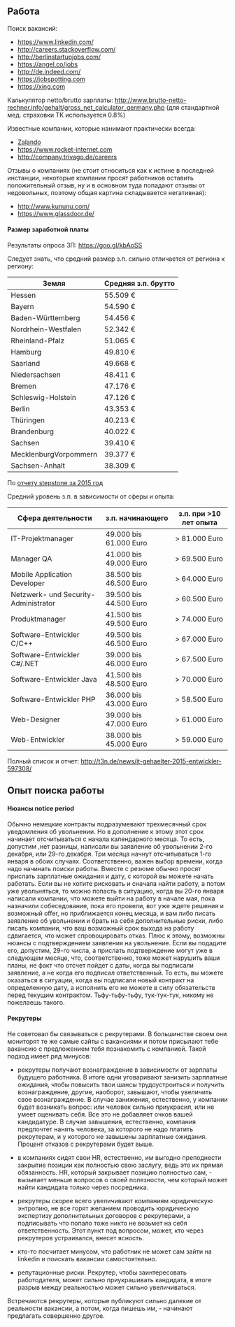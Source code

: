 ## Работа

Поиск вакансий:
  - https://www.linkedin.com/
  - http://careers.stackoverflow.com/
  - http://berlinstartupjobs.com/
  - https://angel.co/jobs
  - http://de.indeed.com/
  - https://jobspotting.com
  - https://xing.com

Калькулятор netto/brutto зарплаты: http://www.brutto-netto-rechner.info/gehalt/gross_net_calculator_germany.php
(для стандартной мед. страховки TK используется 0.8%)

Известные компании, которые нанимают практически всегда:
  - [Zalando](https://jobs.zalando.de/en/)
  - https://www.rocket-internet.com
  - http://company.trivago.de/careers

Отзывы о компаниях (не стоит относиться как к истине в последней инстанции, некоторые компании просят работников оставить положительный отзыв, ну и в основном туда попадают отзывы от недовольных, поэтому общая картина складывается негативная):
  - http://www.kununu.com/
  - https://www.glassdoor.de/

#### Размер заработной платы

Результаты опроса ЗП: https://goo.gl/kbAoSS

Следует знать, что средний размер з.п. сильно отличается от региона к региону:

Земля|Средняя з.п. брутто
--- | ---
Hessen|55.509 €
Bayern|54.590 €
Baden-Württemberg|54.456 €
Nordrhein-Westfalen|52.342 €
Rheinland-Pfalz|51.065 €
Hamburg|49.810 €
Saarland|49.668 €
Niedersachsen|48.411 €
Bremen|47.176 €
Schleswig-Holstein|47.126 €
Berlin|43.353 €
Thüringen|40.213 €
Brandenburg|40.022 €
Sachsen|39.410 €
MecklenburgVorpommern|39.377 €
Sachsen-Anhalt|38.309 €

По [отчету stepstone за 2015 год](http://www.stepstone.de/gehaltsreport/pdf/StepStone_Gehaltsreport_2015.pdf)

Средний уровень з.п. в зависимости от сферы и опыта:

Сфера деятельности | з.п. начинающего | з.п. при >10 лет опыта
--- | --- | ---
IT-Projektmanager| 49.000 bis 61.000 Euro| > 81.000 Euro
Manager QA| 41.000 bis 49.000 Euro| > 69.500 Euro
Mobile Application Developer| 38.500 bis 46.500 Euro| > 64.000 Euro
Netzwerk- und Security-Administrator| 39.500 bis 44.500 Euro| > 60.500 Euro
Produktmanager| 41.500 bis 49.500 Euro| > 74.000 Euro
Software-Entwickler C/C++| 49.500 bis 46.500 Euro| > 67.000 Euro
Software-Entwickler C#/.NET| 39.000 bis 46.000 Euro| > 67.500 Euro
Software-Entwickler Java| 41.500 bis 48.500 Euro| > 70.000 Euro
Software-Entwickler PHP| 36.000 bis 43.000 Euro| > 58.500 Euro
Web-Designer| 39.000 bis 47.000 Euro| > 61.000 Euro
Web-Entwickler| 38.000 bis 45.000 Euro| > 59.000 Euro

Полный список и отчет: http://t3n.de/news/it-gehaelter-2015-entwickler-597308/


## Опыт поиска работы

#### Нюансы notice period
Обычно немецкие контракты подразумевают трехмесячный срок уведомления об увольнении. Но в дополнение к этому этот срок начинает отсчитываться с начала календарного месяца. То есть, допустим ,нет разницы, написали вы заявление об увольнении 2-го декабря, или 29-го декабря. Три месяца начнут отсчитываться 1-го января в обоих случаях. Соответственно, важен выбор времени, когда надо начинать поиски работы. Вместе с резюме обычно просят прислать зарплатные ожидания и дату, с которой вы можете начать работать. Если вы не хотите рисковать и сначала найти работу, а потом уже увольняться, то можно попасть в ситуацию, когда вы 20-го января написали компании, что можете выйти на работу в начале мая, пока назначили собеседование, пока его провели, вот уже ждете решения и возможный offer, но приближается конец месяца, и вам либо писать заявление об увольнении и брать на себя дополнительные риски, либо писать компании, что ваш возможный срок выхода на работу сдвигается, что может спровоцировать отказ.
Плюс к этому, возможны нюансы с подтверждением заявления на увольнение. Если вы подадите его, допустим, 29-го числа, а прислать подтверждение могут уже в следующем месяце, что, соответственно, тоже может нарушить ваши планы, не факт что отсчет пойдет с даты, когда вы подписали заявление, а не когда его подписал ответственный. То есть, вы можете оказаться в ситуации, когда вы подписали новый контракт на определенную дату, а исполнить его не можете в силу обязательств перед текущим контрактом. Тьфу-тьфу-тьфу, тук-тук-тук, никому не пожелаешь такого.

#### Рекрутеры
Не советовал бы связываться с рекрутерами. В большинстве своем они мониторят те же самые сайты с вакансиями и потом присылают тебе вакансию с предложением тебя познакомить с компанией. Такой подход имеет ряд минусов:

- рекрутеры получают вознаграждение в зависимости от зарплаты будущего работника. В итоге одни уговаривают занизить зарплатные ожидания, чтобы повысить твои шансы трудоустроиться и получить вознаграждение, другие, наоборот, завышают, чтобы увеличить свое вознаграждение. В случае занижения, естественно, у компании будет возникать вопрос: или человек сильно приукрасил, или не умеет оценивать себя. Все это не добавляет очков вашей кандидатуре. В случае завышения, естественно, компания предпочтет нанять человека, за которого не надо платить рекрутерам, и у которого не завышены зарплатные ожидания. Процент отказов с рекрутерами будет выше.

- в компаниях сидят свои HR, естественно, им выгодно преподнести закрытие позиции как полностью свою заслугу, ведь это их прямая обязанность. HR, который закрывает позицию полностью сам, - вызывает меньше вопросов о своей полезности, чем который может найти кандидата только через посредника.

- рекрутеры скорее всего увеличивают компаниям юридическую энтропию, не все горят желанием проводить юридическую экспертизу дополнительных договоров с рекрутерами, а подписывать что попало тоже никто не возьмет на себя ответственность. Этот пункт под вопросом, может, кто через рекрутеров устраивался, внесет ясность.

- кто-то посчитает минусом, что работник не может сам зайти на linkedin и поискать вакансии самостоятельно.

- репутационные риски. Рекрутер, чтобы заинтересовать работодателя, может сильно приукрашивать кандидата, в итоге разрыв между реальностью может сильно увеличиваться.

Встречаются рекрутеры, которые публикуют сильно далекие от реальности вакансии, а потом, когда пишешь им, - начинают предлагать совершенно другое.
